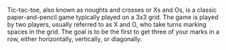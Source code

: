 Tic-tac-toe, also known as noughts and crosses or Xs and Os, is a classic paper-and-pencil game typically played on a 3x3 grid. The game is played by two players, usually referred to as X and O, who take turns marking spaces in the grid. The goal is to be the first to get three of your marks in a row, either horizontally, vertically, or diagonally.
